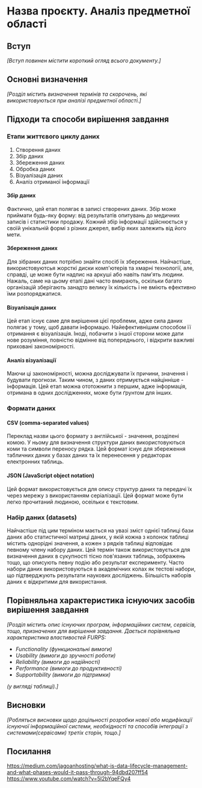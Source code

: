 # Назва проєкту. Аналіз предметної області

## Вступ

*[Вступ повинен містити короткий огляд всього документу.]*


## Основні визначення

*[Розділ містить визначення термінів та скорочень, які використовуються при аналізі предметної області.]*

## Підходи та способи вирішення завдання

### Етапи життєвого циклу даних
1. Створення даних
2. Збір даних
3. Збереження даних
4. Обробка даних
5. Візуалізація даних
4. Аналіз отриманої інформації

#### Збір даних
Фактично, цей етап полягає в записі створених даних. Збір може приймати будь-яку форму: від результатів опитувань до медичних записів і статистики продажу. Кожний збір інформації здійснюється у своїй унікальній формі з різних джерел, вибір яких залежить від його мети.

#### Збереження даних
Для зібраних даних потрібно знайти спосіб їх збереження. Найчастіше, використовуютсья жорсткі диски комп'ютерів та хмарні технології, але, справді, це може бути надпис на аркуші або навіть пам'ять людини.
Нажаль, саме на цьому етапі дані часто вмирають, оскільки багато організацій зберігають занадто велику їх кількість і не вміють ефективно їми розпоряджатися.

#### Візуалізація даних
Цей етап існує саме для вирішення цієї проблеми, адже сила даних полягає у тому, щоб давати інформацю. Найефективнішим способом її отримання є візуалізація.
Іноді, побачити з іншої сторони може дати нове розуміння, повністю відмінне від попереднього, і відкрити важливі приховані закономірності.

#### Аналіз візуалізації
Маючи ці закономірності, можна досліджувати їх причини, значення і будувати прогнози. Таким чином, з даних отримується найцінніше - інформація. Цей етап можна ототожнити з першим, адже інформація, отримана в одних дослідженнях, може бути ґрунтом для інших.

### Формати даних

#### CSV (comma-separated values)
Переклад назви цього формату з англійської - значення, розділені комою. У ньому для визначення структури даних використовуються коми та символи переносу рядка. Цей формат існує для збереження табличних даних у базах даних та їх перенесення у редакторах електронних таблиць.

#### JSON (JavaScript object notation)
Цей формат використовується для опису структур даних та передачі їх через мережу з використанням серіалізації. Цей формат може бути легко прочитаний людиною, осеільки є текстовим.

### Набір даних (datasets)
Найчастіше під цим терміном мається на увазі зміст однієї таблиці бази даних або статистичної матриці даних, у якій кожна з колонок таблиці містить однорідні значення, а кожен з рядків таблиці відповідає певному члену набору даних.
Цей термін також використовується для визначення даних в сукупності тісно пов'язаних таблиць, зображень тощо, що описують певну подію або результат експерименту.
Часто набори даних використовуються в академічних колах як тестові набори, що підтверджують результати наукових досліджень. Більшість наборів даних є відкритими для використання.

## Порівняльна характеристика існуючих засобів вирішення завдання

*[Розділ містить опис існуючих програм, інформаційних систем, сервісів, тощо, призначених для вирішення 
завдання. Дається порівняльна характеристика властивостей FURPS:*
- *Functionality (функциональні вимоги)*
- *Usability (вимоги до зручності роботи)*
- *Reliability (вимоги до надійності)*
- *Performance (вимоги до продуктивності)*
- *Supportability (вимоги до підтримки)*

 *(у вигляді таблиці).]*

## Висновки

*[Робляться висновки щодо доцільності розробки нової або модифікації існуючої інформаційної системи, необхідності та способів інтеграції з системами(сервісами) третіх сторін, тощо.]*

## Посилання

https://medium.com/jagoanhosting/what-is-data-lifecycle-management-and-what-phases-would-it-pass-through-94dbd207ff54
https://www.youtube.com/watch?v=5I2bYqeFQy4
